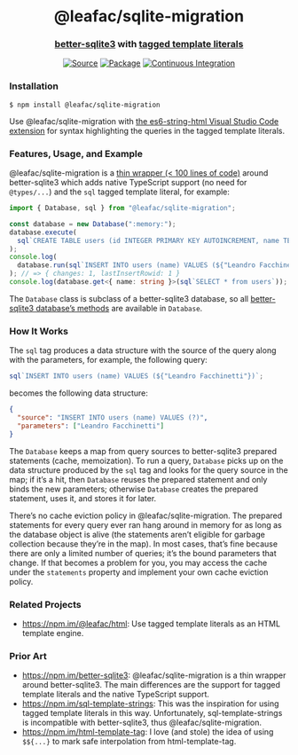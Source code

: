 <h1 align="center">@leafac/sqlite-migration</h1>
<h3 align="center"><a href="https://npm.im/better-sqlite3">better-sqlite3</a> with <a href="https://developer.mozilla.org/en-US/docs/Web/JavaScript/Reference/Template_literals">tagged template literals</a></h3>
<p align="center">
<a href="https://github.com/leafac/sqlite"><img src="https://img.shields.io/badge/Source---" alt="Source"></a>
<a href="https://www.npmjs.com/package/@leafac/sqlite-migration"><img alt="Package" src="https://badge.fury.io/js/%40leafac%2Fsqlite.svg"></a>
<a href="https://github.com/leafac/sqlite/actions"><img src="https://github.com/leafac/sqlite/workflows/.github/workflows/main.yml/badge.svg" alt="Continuous Integration"></a>
</p>

### Installation

```console
$ npm install @leafac/sqlite-migration
```

Use @leafac/sqlite-migration with [the es6-string-html Visual Studio Code extension](https://marketplace.visualstudio.com/items?itemName=Tobermory.es6-string-html) for syntax highlighting the queries in the tagged template literals.

### Features, Usage, and Example

@leafac/sqlite-migration is a [thin wrapper (< 100 lines of code)](src/index.ts) around better-sqlite3 which adds native TypeScript support (no need for `@types/...`) and the `sql` tagged template literal, for example:

```typescript
import { Database, sql } from "@leafac/sqlite-migration";

const database = new Database(":memory:");
database.execute(
  sql`CREATE TABLE users (id INTEGER PRIMARY KEY AUTOINCREMENT, name TEXT);`
);
console.log(
  database.run(sql`INSERT INTO users (name) VALUES (${"Leandro Facchinetti"})`)
); // => { changes: 1, lastInsertRowid: 1 }
console.log(database.get<{ name: string }>(sql`SELECT * from users`)); // => { id: 1, name: 'Leandro Facchinetti' }
```

The `Database` class is subclass of a better-sqlite3 database, so all [better-sqlite3 database’s methods](https://github.com/JoshuaWise/better-sqlite3/blob/master/docs/api.md#class-database) are available in `Database`.

### How It Works

The `sql` tag produces a data structure with the source of the query along with the parameters, for example, the following query:

```javascript
sql`INSERT INTO users (name) VALUES (${"Leandro Facchinetti"})`;
```

becomes the following data structure:

```json
{
  "source": "INSERT INTO users (name) VALUES (?)",
  "parameters": ["Leandro Facchinetti"]
}
```

The `Database` keeps a map from query sources to better-sqlite3 prepared statements (cache, memoization). To run a query, `Database` picks up on the data structure produced by the `sql` tag and looks for the query source in the map; if it’s a hit, then `Database` reuses the prepared statement and only binds the new parameters; otherwise `Database` creates the prepared statement, uses it, and stores it for later.

There’s no cache eviction policy in @leafac/sqlite-migration. The prepared statements for every query ever ran hang around in memory for as long as the database object is alive (the statements aren’t eligible for garbage collection because they’re in the map). In most cases, that’s fine because there are only a limited number of queries; it’s the bound parameters that change. If that becomes a problem for you, you may access the cache under the `statements` property and implement your own cache eviction policy.

### Related Projects

- <https://npm.im/@leafac/html>: Use tagged template literals as an HTML template engine.

### Prior Art

- <https://npm.im/better-sqlite3>: @leafac/sqlite-migration is a thin wrapper around better-sqlite3. The main differences are the support for tagged template literals and the native TypeScript support.
- <https://npm.im/sql-template-strings>: This was the inspiration for using tagged template literals in this way. Unfortunately, sql-template-strings is incompatible with better-sqlite3, thus @leafac/sqlite-migration.
- <https://npm.im/html-template-tag>: I love (and stole) the idea of using `$${...}` to mark safe interpolation from html-template-tag.
